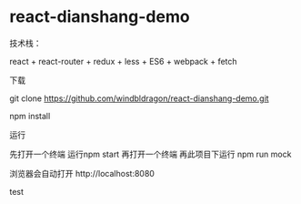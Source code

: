 # react-dianshang-demo

技术栈：

react + react-router + redux  + less + ES6 + webpack + fetch

下载

git clone https://github.com/windbldragon/react-dianshang-demo.git

npm install

运行

 先打开一个终端 运行npm start
 再打开一个终端 再此项目下运行 npm run mock


 浏览器会自动打开 http://localhost:8080


test